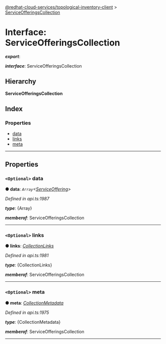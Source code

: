 [@redhat-cloud-services/topological-inventory-client](../README.md) > [ServiceOfferingsCollection](../interfaces/serviceofferingscollection.md)

# Interface: ServiceOfferingsCollection

*__export__*: 

*__interface__*: ServiceOfferingsCollection

## Hierarchy

**ServiceOfferingsCollection**

## Index

### Properties

* [data](serviceofferingscollection.md#data)
* [links](serviceofferingscollection.md#links)
* [meta](serviceofferingscollection.md#meta)

---

## Properties

<a id="data"></a>

### `<Optional>` data

**● data**: *`Array`<[ServiceOffering](serviceoffering.md)>*

*Defined in api.ts:1987*

*__type__*: {Array}

*__memberof__*: ServiceOfferingsCollection

___
<a id="links"></a>

### `<Optional>` links

**● links**: *[CollectionLinks](collectionlinks.md)*

*Defined in api.ts:1981*

*__type__*: {CollectionLinks}

*__memberof__*: ServiceOfferingsCollection

___
<a id="meta"></a>

### `<Optional>` meta

**● meta**: *[CollectionMetadata](collectionmetadata.md)*

*Defined in api.ts:1975*

*__type__*: {CollectionMetadata}

*__memberof__*: ServiceOfferingsCollection

___

